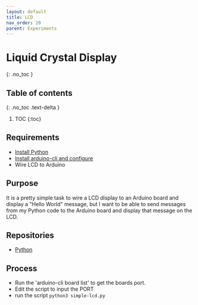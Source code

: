 ```yaml
---
layout: default
title: LCD
nav_order: 20
parent: Experiments
---
```


# Liquid Crystal Display 
{: .no_toc }

## Table of contents
{: .no_toc .text-delta }

1. TOC
{:toc}

## Requirements

* [Install Python](/python)
* [Install arduino-cli and configure](/arduino.md)
* Wire LCD to Arduino

## Purpose

It is a pretty simple task to wire a LCD display to an Arduino board and display a "Hello World" message, but I want to be able to send messages from my Python code to the Arduino board and display that message on the LCD.

## Repositories
* [Python]( https://github.com/sfawcett123/dcc/tree/main/python/simple-lcd)

## Process

* Run the 'arduino-cli board list' to get the boards port.
* Edit the script to input the PORT
* run the script `python3 simple-lcd.py`
	
